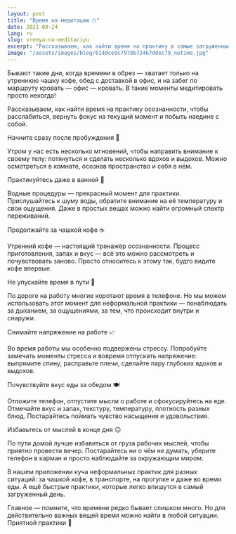 ```yaml
---
layout: post
title: "Время на медитацию ⏱"
date: 2021-09-24
lang: ru
slug: vremya-na-meditaciyu
excerpt: "Рассказываем, как найти время на практику в самые загруженные дни."
image: "/assets/images/blog/614dce9c7978b72467ddec79_notime.jpg"
---
```



Бывают такие дни, когда времени в обрез — хватает только на утреннюю чашку кофе, обед с доставкой в офис, и на забег по маршруту кровать — офис — кровать. В такие моменты медитировать просто некогда!

Рассказываем, как найти время на практику осознанности, чтобы расслабиться, вернуть фокус на текущий момент и побыть наедине с собой.

Начните сразу после пробуждения 🛌

Утром у нас есть несколько мгновений, чтобы направить внимание к своему телу: потянуться и сделать несколько вдохов и выдохов. Можно осмотреться в комнате, осознав пространство и себя в нём.

Практикуйтесь даже в ванной 🐳

Водные процедуры — прекрасный момент для практики. Прислушайтесь к шуму воды, обратите внимание на её температуру и свои ощущения. Даже в простых вещах можно найти огромный спектр переживаний. 

Продолжайте за чашкой кофе ☕️ 

Утренний кофе — настоящий тренажёр осознанности. Процесс приготовления, запах и вкус — всё это можно рассмотреть и почувствовать заново. Просто относитесь к этому так, будто видите кофе впервые.

Не упускайте время в пути 🚋

По дороге на работу многие коротают время в телефоне. Но мы можем использовать этот момент для неформальной практики — понаблюдать за дыханием, за ощущениями, за тем, что происходит внутри и снаружи.

Снимайте напряжение на работе 📈

Во время работы мы особенно подвержены стрессу. Попробуйте замечать моменты стресса и вовремя отпускать напряжение: выпрямите спину, расправьте плечи, сделайте пару глубоких вдохов и выдохов.

Почувствуйте вкус еды за обедом 🍽

Отложите телефон, отпустите мысли о работе и сфокусируйтесь на еде. Отмечайте вкус и запах, текстуру, температуру, плотность разных блюд. Постарайтесь поймать чувство насыщения и удовольствия.

Избавьтесь от мыслей в конце дня 😐

По пути домой лучше избавиться от груза рабочих мыслей, чтобы приятно провести вечер. Постарайтесь ни о чём не думать, уберите телефон в карман и просто наблюдайте за окружающим миром.

В нашем приложении куча неформальных практик для разных ситуаций: за чашкой кофе, в транспорте, на прогулке и даже во время еды. А ещё быстрые практики, которые легко впишутся в самый загруженный день.

Главное — помните, что времени редко бывает слишком много. Но для действительно важных вещей время можно найти в любой ситуации. Приятной практики 🤗
‍
